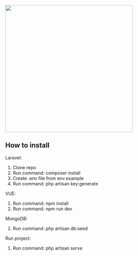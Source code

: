 <a href="https://laravel.com" target="_blank"><img src="https://jenssegers.com/static/media/l4mongo.png" width="400"></a>

## How to install

Laravel:
1) Clone repo
2) Run command: composer install
3) Create .env file from env.example
4) Run command: php artisan key:generate

VUE:
1) Run command: npm install
2) Run command: npm run dev

MongoDB:
1) Run command: php artisan db:seed

Run project:
1) Run command: php artisan serve
